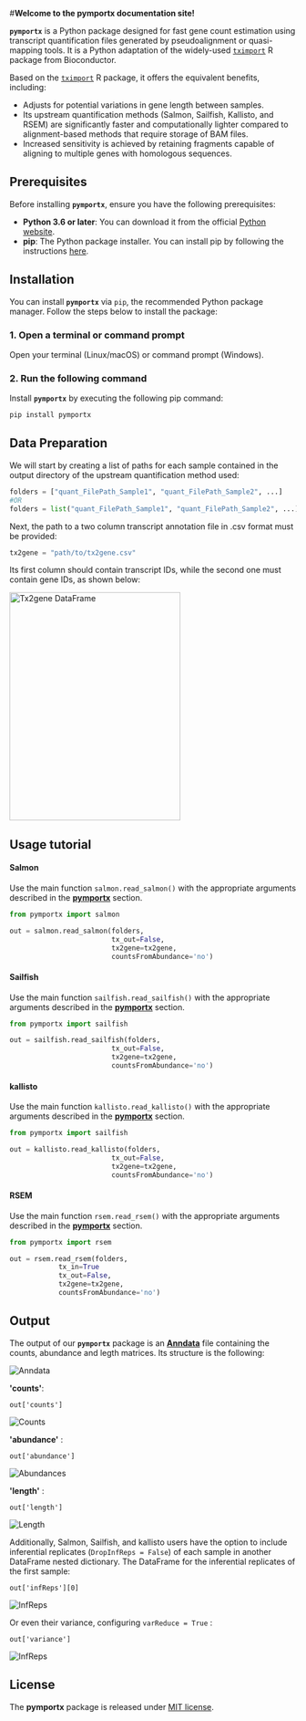 

#**Welcome to the pymportx documentation site!**


**`pymportx`** is a Python package designed for fast gene count estimation using transcript quantification files generated by pseudoalignment or quasi-mapping tools. It is a Python adaptation of the widely-used [`tximport`](https://bioconductor.org/packages/release/bioc/html/tximport.html) R package from Bioconductor.


Based on the [`tximport`](https://bioconductor.org/packages/release/bioc/html/tximport.html) R package, it offers the equivalent benefits, including:

* Adjusts for potential variations in gene length between samples.
* Its upstream quantification methods (Salmon, Sailfish, Kallisto, and RSEM) are significantly faster and computationally lighter compared to alignment-based methods that require storage of BAM files.
* Increased sensitivity is achieved by retaining fragments capable of aligning to multiple genes with homologous sequences.

## Prerequisites

Before installing **`pymportx`**, ensure you have the following prerequisites:

- **Python 3.6 or later**: You can download it from the official [Python website](https://www.python.org/).
- **pip**: The Python package installer. You can install pip by following the instructions [here](https://pip.pypa.io/en/stable/installation/).

## Installation

You can install **`pymportx`** via `pip`, the recommended Python package manager. Follow the steps below to install the package:

### 1. Open a terminal or command prompt

Open your terminal (Linux/macOS) or command prompt (Windows).

### 2. Run the following command

Install **`pymportx`** by executing the following pip command:

```bash
pip install pymportx
```

## Data Preparation

We will start by creating a list of paths for each sample contained in the output directory of the upstream quantification method used:


```python
folders = ["quant_FilePath_Sample1", "quant_FilePath_Sample2", ...]
#OR
folders = list("quant_FilePath_Sample1", "quant_FilePath_Sample2", ...)
```

Next, the path to a two column transcript annotation file in .csv format must be provided: 

```python
tx2gene = "path/to/tx2gene.csv"
```

Its first column should contain transcript IDs, while the second one must contain gene IDs, as shown below:

<img src=Tx2geneDF.png alt="Tx2gene DataFrame" width="300" height="400">


## Usage tutorial

#### Salmon

Use the main function `salmon.read_salmon()` with the appropriate arguments described in the [**pymportx**](https://pymportx.readthedocs.io/en/latest/index%20copia/#:~:text=Edit%20on%20GitHub-,pymportx,-Here%20the%20main) section.

```python
from pymportx import salmon

out = salmon.read_salmon(folders,
                         tx_out=False,
                         tx2gene=tx2gene,
                         countsFromAbundance='no')
```


#### Sailfish

Use the main function `sailfish.read_sailfish()` with the appropriate arguments described in the [**pymportx**](https://pymportx.readthedocs.io/en/latest/index%20copia/#:~:text=Edit%20on%20GitHub-,pymportx,-Here%20the%20main) section.

```python
from pymportx import sailfish

out = sailfish.read_sailfish(folders,
                         tx_out=False,
                         tx2gene=tx2gene,
                         countsFromAbundance='no')
```

#### kallisto

Use the main function `kallisto.read_kallisto()` with the appropriate arguments described in the [**pymportx**](https://pymportx.readthedocs.io/en/latest/index%20copia/#:~:text=Edit%20on%20GitHub-,pymportx,-Here%20the%20main) section.

```python
from pymportx import sailfish

out = kallisto.read_kallisto(folders,
                         tx_out=False,
                         tx2gene=tx2gene,
                         countsFromAbundance='no')
```

#### RSEM

Use the main function `rsem.read_rsem()` with the appropriate arguments described in the [**pymportx**](https://pymportx.readthedocs.io/en/latest/index%20copia/#:~:text=Edit%20on%20GitHub-,pymportx,-Here%20the%20main) section.

```python
from pymportx import rsem

out = rsem.read_rsem(folders,
			tx_in=True
			tx_out=False,
			tx2gene=tx2gene,
			countsFromAbundance='no')
```

## Output

The output of our **``pymportx``** package is an [**Anndata**](https://anndata.readthedocs.io/en/latest/) file containing the counts, abundance and legth matrices. Its structure is the following:

![Anndata](Grafico_Anndata.png)

**'counts'**: 

	out['counts']

![Counts](txi[counts].png)

**'abundance'** :

	out['abundance']

![Abundances](txi[abundance].png)

**'length'** : 

	out['length']

![Length](txi[length].png)


Additionally, Salmon, Sailfish, and kallisto users have the option to include inferential replicates (`DropInfReps = False`) of each sample in another DataFrame nested dictionary. The DataFrame for the inferential replicates of the first sample:


	out['infReps'][0]

![InfReps](txi[infReps][0].png)


Or even their variance, configuring `varReduce = True` :

	out['variance']

![InfReps](InfReps_var.png)


## License

The **pymportx** package is released under [MIT license](https://github.com/victorsanchezarevalo/pymportx/blob/main/LICENSE).
